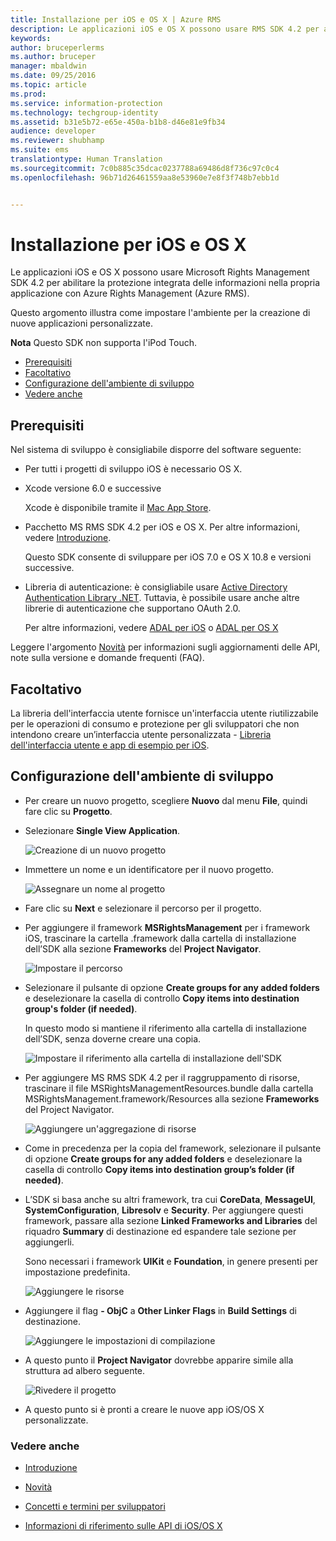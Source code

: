 ```yaml
---
title: Installazione per iOS e OS X | Azure RMS
description: Le applicazioni iOS e OS X possono usare RMS SDK 4.2 per abilitare la protezione integrata delle informazioni nella propria applicazione con AAD RM.
keywords: 
author: bruceperlerms
ms.author: bruceper
manager: mbaldwin
ms.date: 09/25/2016
ms.topic: article
ms.prod: 
ms.service: information-protection
ms.technology: techgroup-identity
ms.assetid: b31e5b72-e65e-450a-b1b8-d46e81e9fb34
audience: developer
ms.reviewer: shubhamp
ms.suite: ems
translationtype: Human Translation
ms.sourcegitcommit: 7c0b885c35dcac0237788a69486d8f736c97c0c4
ms.openlocfilehash: 96b71d26461559aa8e53960e7e8f3f748b7ebb1d


---
```


# <a name="ios-and-os-x-setup"></a>Installazione per iOS e OS X

Le applicazioni iOS e OS X possono usare Microsoft Rights Management SDK 4.2 per abilitare la protezione integrata delle informazioni nella propria applicazione con Azure Rights Management (Azure RMS).

Questo argomento illustra come impostare l'ambiente per la creazione di nuove applicazioni personalizzate.

**Nota** Questo SDK non supporta l'iPod Touch.


-   [Prerequisiti](#prerequisites)
-   [Facoltativo](#optional)
-   [Configurazione dell'ambiente di sviluppo](#configuring-your-development-environment)
-   [Vedere anche](#see-also)

## <a name="prerequisites"></a>Prerequisiti

Nel sistema di sviluppo è consigliabile disporre del software seguente:

-   Per tutti i progetti di sviluppo iOS è necessario OS X.
-   Xcode versione 6.0 e successive

    Xcode è disponibile tramite il [Mac App Store](https://developer.apple.com/technologies/mac/).

-   Pacchetto MS RMS SDK 4.2 per iOS e OS X. Per altre informazioni, vedere [Introduzione](get-started.md).

    Questo SDK consente di sviluppare per iOS 7.0 e OS X 10.8 e versioni successive.

-   Libreria di autenticazione: è consigliabile usare [Active Directory Authentication Library .NET](https://msdn.microsoft.com/library/jj573266.aspx). Tuttavia, è possibile usare anche altre librerie di autenticazione che supportano OAuth 2.0.

    Per altre informazioni, vedere [ADAL per iOS](https://github.com/MSOpenTech/azure-activedirectory-library-for-ios) o [ADAL per OS X](https://github.com/MSOpenTech/azure-activedirectory-library-for-ios/tree/OSXUniversal)

Leggere l'argomento [Novità](release-notes.md) per informazioni sugli aggiornamenti delle API, note sulla versione e domande frequenti (FAQ).

## <a name="optional"></a>Facoltativo

La libreria dell'interfaccia utente fornisce un'interfaccia utente riutilizzabile per le operazioni di consumo e protezione per gli sviluppatori che non intendono creare un’interfaccia utente personalizzata - [Libreria dell'interfaccia utente e app di esempio per iOS](https://github.com/AzureAD/rms-sdk-ui-for-ios).

## <a name="configuring-your-development-environment"></a>Configurazione dell'ambiente di sviluppo

-   Per creare un nuovo progetto, scegliere **Nuovo** dal menu **File**, quindi fare clic su **Progetto**.
-   Selezionare **Single View Application**.

    ![Creazione di un nuovo progetto](../media/iOS-Project.png)

-   Immettere un nome e un identificatore per il nuovo progetto.

    ![Assegnare un nome al progetto](../media/iOS-project-options.png)

-   Fare clic su **Next** e selezionare il percorso per il progetto.
-   Per aggiungere il framework **MSRightsManagement** per i framework iOS, trascinare la cartella .framework dalla cartella di installazione dell’SDK alla sezione **Frameworks** del **Project Navigator**.

    ![Impostare il percorso](../media/ios-add-dependencies-01a.png)

-   Selezionare il pulsante di opzione **Create groups for any added folders** e deselezionare la casella di controllo **Copy items into destination group's folder (if needed)**.

    In questo modo si mantiene il riferimento alla cartella di installazione dell’SDK, senza doverne creare una copia.

    ![Impostare il riferimento alla cartella di installazione dell'SDK](../media/iOS-create-groups.png)

-   Per aggiungere MS RMS SDK 4.2 per il raggruppamento di risorse, trascinare il file MSRightsManagementResources.bundle dalla cartella MSRightsManagement.framework/Resources alla sezione **Frameworks** del Project Navigator.

    ![Aggiungere un'aggregazione di risorse](../media/iOS-add-resource-bundle-02a.png)

-   Come in precedenza per la copia del framework, selezionare il pulsante di opzione **Create groups for any added folders** e deselezionare la casella di controllo **Copy items into destination group’s folder (if needed)**.
-   L’SDK si basa anche su altri framework, tra cui **CoreData**, **MessageUI**, **SystemConfiguration**, **Libresolv** e **Security**. Per aggiungere questi framework, passare alla sezione **Linked Frameworks and Libraries** del riquadro **Summary** di destinazione ed espandere tale sezione per aggiungerli.

    Sono necessari i framework **UIKit** e **Foundation**, in genere presenti per impostazione predefinita.

    ![Aggiungere le risorse](../media/iOS-add-libraries.png)

-   Aggiungere il flag **- ObjC** a **Other Linker Flags** in **Build Settings** di destinazione.

    ![Aggiungere le impostazioni di compilazione](../media/iOS-linker-flags.png)

-   A questo punto il **Project Navigator** dovrebbe apparire simile alla struttura ad albero seguente.

    ![Rivedere il progetto](../media/iOS-verify-setup-01a.png)

-   A questo punto si è pronti a creare le nuove app iOS/OS X personalizzate.

### <a name="see-also"></a>Vedere anche

* [Introduzione](get-started.md)

* [Novità](release-notes.md)

* [Concetti e termini per sviluppatori](core-concepts.md)

* [Informazioni di riferimento sulle API di iOS/OS X](https://msdn.microsoft.com/library/dn758306.aspx)

 

 



<!--HONumber=Nov16_HO1-->


